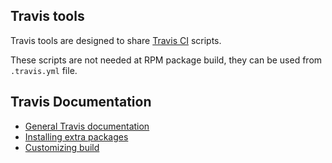## Travis tools

Travis tools are designed to share [Travis CI](https://travis-ci.org)
scripts.

These scripts are not needed at RPM package build, they can be used from
`.travis.yml` file.


## Travis Documentation

- [General Travis documentation](http://docs.travis-ci.com/user/getting-started/)
- [Installing extra packages](http://docs.travis-ci.com/user/installing-dependencies/)
- [Customizing build](http://docs.travis-ci.com/user/customizing-the-build/)

